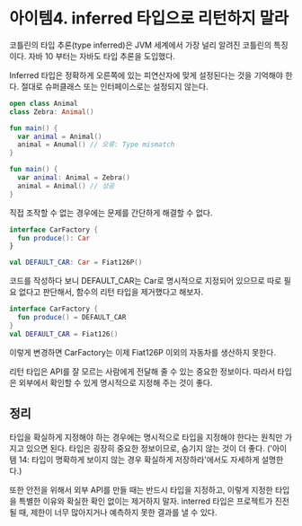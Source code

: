 # 아이템4. inferred 타입으로 리턴하지 말라

코틀린의 타입 추론(type inferred)은 JVM 세계에서 가장 널리 알려진 코틀린의 특징이다. 자바 10 부터는 자바도 타입 추론을 도입했다.

Inferred 타입은 정확하게 오른쪽에 있는 피연산자에 맞게 설정된다는 것을 기억해야 한다. 절대로 슈퍼클래스 또는 인터페이스로는 설정되지 않는다.

```kotlin
open class Animal
class Zebra: Animal()

fun main() {
  var animal = Animal()
  animal = Anumal() // 오류: Type mismatch
}

fun main() {
  var animal: Animal = Zebra()
  animal = Animal() // 성공
}
```

직접 조작할 수 없는 경우에는 문제를 간단하게 해결할 수 없다.

```kotlin
interface CarFactory {
  fun produce(): Car
}

val DEFAULT_CAR: Car = Fiat126P()
```

코드를 작성하다 보니 DEFAULT_CAR는 Car로 명시적으로 지정되어 있으므로 따로 필요 없다고 판단해서, 함수의 리턴 타입을 제거했다고 해보자.

```kotlin
interface CarFactory {
  fun produce() = DEFAULT_CAR
}
val DEFAULT_CAR = Fiat126()
```

이렇게 변경하면 CarFactory는 이제 Fiat126P 이외의 자동차를 생산하지 못한다.

리턴 타입은 API를 잘 모르는 사람에게 전달해 줄 수 있는 중요한 정보이다. 따라서 타입은 외부에서 확인할 수 있게 명시적으로 지정해 주는 것이 좋다.

## 정리

타입을 확실하게 지정해야 하는 경우에는 명시적으로 타입을 지정해야 한다는 원칙만 가지고 있으면 된다. 타입은 굉장히 중요한 정보이므로, 숨기지 않는 것이 더 좋다. ('아이템 14: 타입이 명확하게 보이지 않는 경우 확실하게 저장하라'에서도 자세하게 설명한다.)

또한 안전을 위해서 외부 API를 만들 때는 반드시 타입을 지정하고, 이렇게 지정한 타입을 특별한 이유와 확실한 확인 없이는 제거하지 말자. interred 타입은 프로젝트가 진전될 때, 제한이 너무 많아지거나 예측하지 못한 결과를 낼 수 있다.

